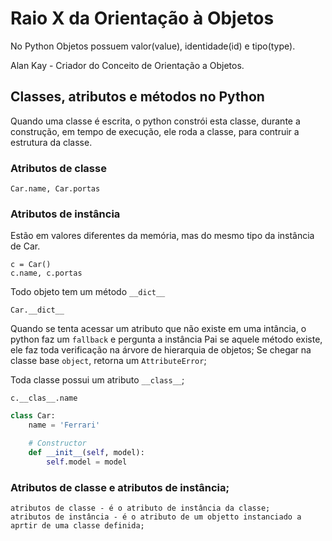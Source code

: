 # Raio X da Orientação à Objetos

No Python Objetos possuem valor(value), identidade(id) e tipo(type).

Alan Kay - Criador do Conceito de Orientação a Objetos.

## Classes, atributos e métodos no Python

Quando uma classe é escrita, o python constrói esta classe, durante a construção,
em tempo de execução, ele roda a classe, para contruir a estrutura da classe.

### Atributos de classe

`Car.name, Car.portas` 

### Atributos de instância

Estão em valores diferentes da memória, mas do mesmo tipo da instância de Car.

```
c = Car()
c.name, c.portas
```
 
Todo objeto tem um método `__dict__`

`Car.__dict__`

Quando se tenta acessar um atributo que não existe em uma intância,
o python faz um `fallback` e pergunta a instância Pai se aquele método existe,
ele faz toda verificação na árvore de hierarquia de objetos;
Se chegar na classe base `object`, retorna um `AttributeError`;

Toda classe possui um atributo `__class__`;

`c.__clas__.name`

```python
class Car:
    name = 'Ferrari'

    # Constructor
    def __init__(self, model):
        self.model = model
```

### Atributos de classe e atributos de instância;

```
atributos de classe - é o atributo de instância da classe;
atributos de instância - é o atributo de um objetto instanciado a aprtir de uma classe definida;
```

